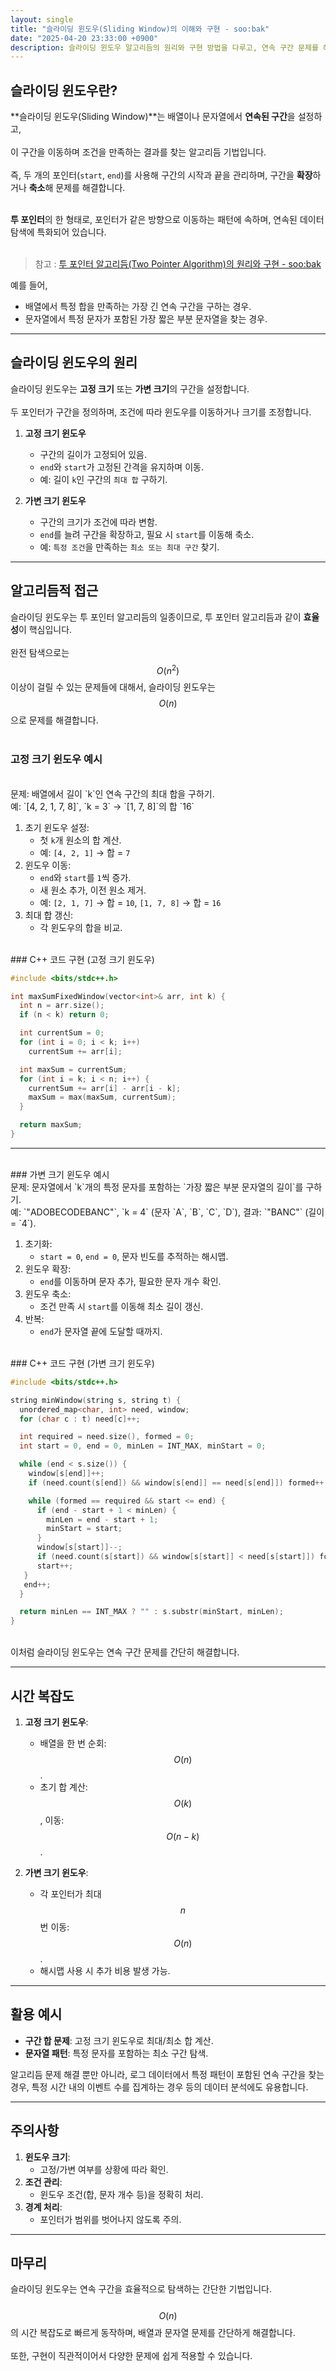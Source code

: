 ```yaml
---
layout: single
title: "슬라이딩 윈도우(Sliding Window)의 이해와 구현 - soo:bak"
date: "2025-04-20 23:33:00 +0900"
description: 슬라이딩 윈도우 알고리듬의 원리와 구현 방법을 다루고, 연속 구간 문제를 해결하는 사례를 설명한 글
---
```


## 슬라이딩 윈도우란?

**슬라이딩 윈도우(Sliding Window)**는 배열이나 문자열에서 **연속된 구간**을 설정하고,<br>
<br>
이 구간을 이동하며 조건을 만족하는 결과를 찾는 알고리듬 기법입니다. <br>
<br>
즉, 두 개의 포인터(`start`, `end`)를 사용해 구간의 시작과 끝을 관리하며, 구간을 **확장**하거나 **축소**해 문제를 해결합니다. <br><br>

**투 포인터**의 한 형태로, 포인터가 같은 방향으로 이동하는 패턴에 속하며, 연속된 데이터 탐색에 특화되어 있습니다. <br><br>

> 참고 : [투 포인터 알고리듬(Two Pointer Algorithm)의 원리와 구현 - soo:bak](https://soo-bak.github.io/algorithm/theory/two-pointer-explained/)

예를 들어, <br>
- 배열에서 특정 합을 만족하는 가장 긴 연속 구간을 구하는 경우.
- 문자열에서 특정 문자가 포함된 가장 짧은 부분 문자열을 찾는 경우.

---

## 슬라이딩 윈도우의 원리

슬라이딩 윈도우는 **고정 크기** 또는 **가변 크기**의 구간을 설정합니다.<br>
<br>
두 포인터가 구간을 정의하며, 조건에 따라 윈도우를 이동하거나 크기를 조정합니다. <br>

1. **고정 크기 윈도우** <br>
   - 구간의 길이가 고정되어 있음.
   - `end`와 `start`가 고정된 간격을 유지하며 이동.
   - 예: 길이 `k`인 구간의 `최대 합` 구하기.

2. **가변 크기 윈도우** <br>
   - 구간의 크기가 조건에 따라 변함.
   - `end`를 늘려 구간을 확장하고, 필요 시 `start`를 이동해 축소.
   - 예: `특정 조건`을 만족하는 `최소 또는 최대 구간` 찾기.

---

## 알고리듬적 접근

슬라이딩 윈도우는 투 포인터 알고리듬의 일종이므로, 투 포인터 알고리듬과 같이 **효율성**이 핵심입니다.<br>
<br>
완전 탐색으로는 $$O(n^2)$$ 이상이 걸릴 수 있는 문제들에 대해서, 슬라이딩 윈도우는 $$O(n)$$으로 문제를 해결합니다. <br>
<br>

### 고정 크기 윈도우 예시
<br>
문제: 배열에서 길이 `k`인 연속 구간의 최대 합을 구하기. <br>
예: `[4, 2, 1, 7, 8]`, `k = 3` → `[1, 7, 8]`의 합 `16`

1. 초기 윈도우 설정:
   - 첫 `k`개 원소의 합 계산.
   - 예: `[4, 2, 1]` → 합 = `7`
2. 윈도우 이동:
   - `end`와 `start`를 `1`씩 증가.
   - 새 원소 추가, 이전 원소 제거.
   - 예: `[2, 1, 7]` → 합 = `10`, `[1, 7, 8]` → 합 = `16`
3. 최대 합 갱신:
   - 각 윈도우의 합을 비교.


<br>
### C++ 코드 구현 (고정 크기 윈도우)

```cpp
#include <bits/stdc++.h>

int maxSumFixedWindow(vector<int>& arr, int k) {
  int n = arr.size();
  if (n < k) return 0;

  int currentSum = 0;
  for (int i = 0; i < k; i++)
    currentSum += arr[i];

  int maxSum = currentSum;
  for (int i = k; i < n; i++) {
    currentSum += arr[i] - arr[i - k];
    maxSum = max(maxSum, currentSum);
  }

  return maxSum;
}
```

---
<br>
### 가변 크기 윈도우 예시
<br>
문제: 문자열에서 `k`개의 특정 문자를 포함하는 `가장 짧은 부분 문자열의 길이`를 구하기. <br>
예: `"ADOBECODEBANC"`, `k = 4` (문자 `A`, `B`, `C`, `D`), 결과: `"BANC"` (길이 = `4`).

1. 초기화:
   - `start = 0`, `end = 0`, 문자 빈도를 추적하는 해시맵.
2. 윈도우 확장:
   - `end`를 이동하며 문자 추가, 필요한 문자 개수 확인.
3. 윈도우 축소:
   - 조건 만족 시 `start`를 이동해 최소 길이 갱신.
4. 반복:
   - `end`가 문자열 끝에 도달할 때까지.


<br>
### C++ 코드 구현 (가변 크기 윈도우)

```cpp
#include <bits/stdc++.h>

string minWindow(string s, string t) {
  unordered_map<char, int> need, window;
  for (char c : t) need[c]++;

  int required = need.size(), formed = 0;
  int start = 0, end = 0, minLen = INT_MAX, minStart = 0;

  while (end < s.size()) {
    window[s[end]]++;
    if (need.count(s[end]) && window[s[end]] == need[s[end]]) formed++;

    while (formed == required && start <= end) {
      if (end - start + 1 < minLen) {
        minLen = end - start + 1;
        minStart = start;
      }
      window[s[start]]--;
      if (need.count(s[start]) && window[s[start]] < need[s[start]]) formed--;
      start++;
   }
   end++;
  }

  return minLen == INT_MAX ? "" : s.substr(minStart, minLen);
}
```

<br>
이처럼 슬라이딩 윈도우는 연속 구간 문제를 간단히 해결합니다.

---

## 시간 복잡도

1. **고정 크기 윈도우**:
   - 배열을 한 번 순회: $$O(n)$$.
   - 초기 합 계산: $$O(k)$$, 이동: $$O(n-k)$$.

2. **가변 크기 윈도우**:
   - 각 포인터가 최대 $$n$$번 이동: $$O(n)$$.
   - 해시맵 사용 시 추가 비용 발생 가능.

---

## 활용 예시

- **구간 합 문제**: 고정 크기 윈도우로 최대/최소 합 계산.
- **문자열 패턴**: 특정 문자를 포함하는 최소 구간 탐색.

알고리듬 문제 해결 뿐만 아니라, 로그 데이터에서 특정 패턴이 포함된 연속 구간을 찾는 경우, 특정 시간 내의 이벤트 수를 집계하는 경우 등의 데이터 분석에도 유용합니다.

---

## 주의사항

1. **윈도우 크기**:
   - 고정/가변 여부를 상황에 따라 확인.
2. **조건 관리**:
   - 윈도우 조건(합, 문자 개수 등)을 정확히 처리.
3. **경계 처리**:
   - 포인터가 범위를 벗어나지 않도록 주의.

---

## 마무리

슬라이딩 윈도우는 연속 구간을 효율적으로 탐색하는 간단한 기법입니다. <br>
<br>
$$O(n)$$의 시간 복잡도로 빠르게 동작하며, 배열과 문자열 문제를 간단하게 해결합니다. <br>
<br>
또한, 구현이 직관적이어서 다양한 문제에 쉽게 적용할 수 있습니다. <br>
<br>
